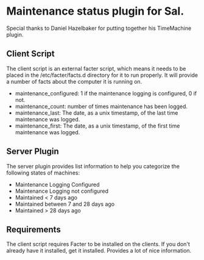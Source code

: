 # Maintenance status plugin for Sal.

Special thanks to Daniel Hazelbaker for putting together his TimeMachine plugin.

## Client Script

The client script is an external facter script, which means it needs to
be placed in the /etc/facter/facts.d directory for it to run properly. It
will provide a number of facts about the computer it is running on.

* maintenance_configured: 1 if the maintenance logging is configured, 0 if not.
* maintenance_count: number of times maintenance has been logged.
* maintenance_last: The date, as a unix timestamp, of the last time maintenance was logged.
* maintenance_first: The date, as a unix timestamp, of the first time maintenance was logged.

## Server Plugin

The server plugin provides list information to help you categorize the
following states of machines:

* Maintenance Logging Configured
* Maintenance Logging not configured
* Maintained < 7 days ago
* Maintained between 7 and 28 days ago
* Maintained > 28 days ago

## Requirements

The client script requires Facter to be installed on the clients. If you
don't already have it installed, get it installed. Provides a lot of nice
information.
